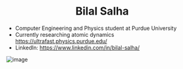 <h1 align=center> Bilal Salha </h1>

- Computer Engineering and Physics student at Purdue University
- Currently researching atomic dynamics https://ultrafast.physics.purdue.edu/
- LinkedIn: https://www.linkedin.com/in/bilal-salha/

![image](https://github-readme-stats.vercel.app/api/top-langs/?username=bsalha1&layout=compact&langs_count=8&hide_border=true&title_color=adbac7&icon_color=adbac7&text_color=adbac7&bg_color=2d333b)
